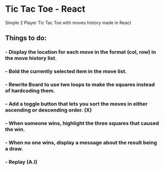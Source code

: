 # Tic Tac Toe - React
Simple 2 Player Tic Tac Toe with moves history made in React


## Things to do:
###   - Display the location for each move in the format (col, row) in the move history list.
###   - Bold the currently selected item in the move list.
###   - Rewrite Board to use two loops to make the squares instead of hardcoding them.
###   - Add a toggle button that lets you sort the moves in either ascending or descending order. (X)
###   - When someone wins, highlight the three squares that caused the win.
###   - When no one wins, display a message about the result being a draw.
###   - Replay (A.I)
